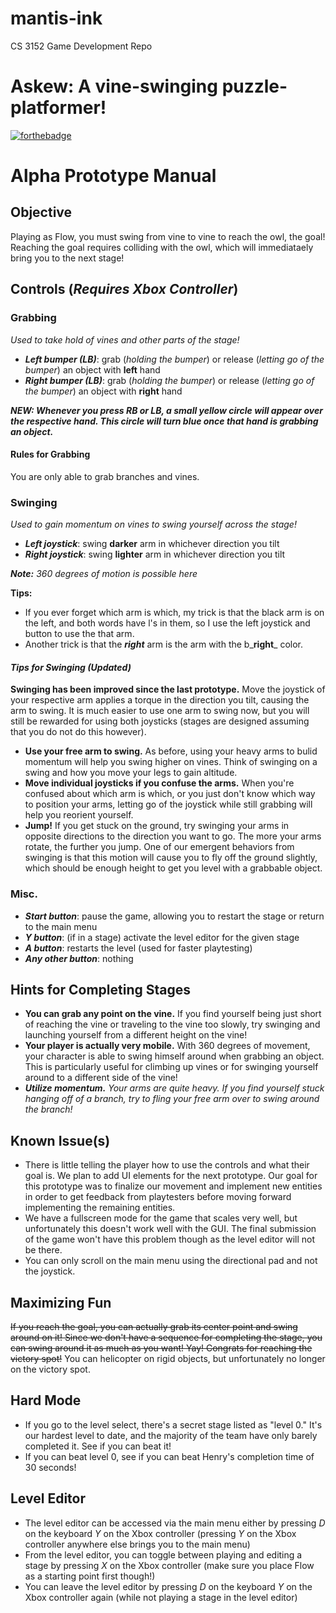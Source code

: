 # mantis-ink
CS 3152 Game Development Repo

# Askew: A vine-swinging puzzle-platformer!
[![forthebadge](http://forthebadge.com/images/badges/made-with-crayons.svg)](http://forthebadge.com)

# **Alpha Prototype Manual**

## Objective
Playing as Flow, you must swing from vine to vine to reach the owl, the goal! Reaching the goal requires colliding with the owl, which will immediataely bring you to the next stage!


## Controls (_Requires Xbox Controller_)

### Grabbing
_Used to take hold of vines and other parts of the stage!_

- _**Left bumper (LB)**_: grab (_holding the bumper_) or release (_letting go of the bumper_) an object with **left** hand
- _**Right bumper (LB)**_: grab (_holding the bumper_) or release (_letting go of the bumper_) an object with **right** hand

_**NEW: Whenever you press RB or LB, a small yellow circle will appear over the respective hand. This circle will turn blue once that hand is grabbing an object.**_

#### Rules for Grabbing

You are only able to grab branches and vines.


### Swinging
_Used to gain momentum on vines to swing yourself across the stage!_

- _**Left joystick**_: swing **darker** arm in whichever direction you tilt
- _**Right joystick**_: swing **lighter** arm in whichever direction you tilt

_**Note:** 360 degrees of motion is possible here_

**Tips:**
- If you ever forget which arm is which, my trick is that the black arm is on the left, and both words have l's in them, so I use the left joystick and button to use the that arm.
- Another trick is that the _**right**_ arm is the arm with the b_**right**_ color.


#### _Tips for Swinging **(Updated)**_

**Swinging has been improved since the last prototype.** Move the joystick of your respective arm applies a torque in the direction you tilt, causing the arm to swing. It is much easier to use one arm to swing now, but you will still be rewarded for using both joysticks (stages are designed assuming that you do not do this however).

- **Use your free arm to swing.** As before, using your heavy arms to bulid momentum will help you swing higher on vines. Think of swinging on a swing and how you move your legs to gain altitude. 
- **Move individual joysticks if you confuse the arms.** When you're confused about which arm is which, or you just don't know which way to position your arms, letting go of the joystick while still grabbing will help you reorient yourself.
- **Jump!** If you get stuck on the ground, try swinging your arms in opposite directions to the direction you want to go. The more your arms rotate, the further you jump. One of our emergent behaviors from swinging is that this motion will cause you to fly off the ground slightly, which should be enough height to get you level with a grabbable object.


### Misc.
- _**Start button**_: pause the game, allowing you to restart the stage or return to the main menu
- _**Y button**_: (if in a stage) activate the level editor for the given stage
- _**A button**_: restarts the level (used for faster playtesting)
- _**Any other button**_: nothing


## Hints for Completing Stages

- **You can grab any point on the vine.** If you find yourself being just short of reaching the vine or traveling to the vine too slowly, try swinging and launching yourself from a different height on the vine! 
- **Your player is actually very mobile.** With 360 degrees of movement, your character is able to swing himself around when grabbing an object. This is particularly useful for climbing up vines or for swinging yourself around to a different side of the vine!
- _**Utilize momentum.** Your arms are quite heavy. If you find yourself stuck hanging off of a branch, try to fling your free arm over to swing around the branch!_

## Known Issue(s)

- There is little telling the player how to use the controls and what their goal is. We plan to add UI elements for the next prototype. Our goal for this prototype was to finalize our movement and implement new entities in order to get feedback from playtesters before moving forward implementing the remaining entities. 
- We have a fullscreen mode for the game that scales very well, but unfortunately this doesn't work well with the GUI. The final submission of the game won't have this problem though as the level editor will not be there.
- You can only scroll on the main menu using the directional pad and not the joystick.


## Maximizing Fun

~~If you reach the goal, you can actually grab its center point and swing around on it! Since we don't have a sequence for completing the stage, you can swing around it as much as you want! Yay! Congrats for reaching the victory spot!~~ You can helicopter on rigid objects, but unfortunately no longer on the victory spot.


## Hard Mode

- If you go to the level select, there's a secret stage listed as "level 0." It's our hardest level to date, and the majority of the team have only barely completed it. See if you can beat it!
- If you can beat level 0, see if you can beat Henry's completion time of 30 seconds!

## Level Editor

- The level editor can be accessed via the main menu either by pressing _D_ on the keyboard _Y_ on the Xbox controller (pressing _Y_ on the Xbox controller anywhere else brings you to the main menu)
- From the level editor, you can toggle between playing and editing a stage by pressing _X_ on the Xbox controller (make sure you place Flow as a starting point first though!)
- You can leave the level editor by pressing _D_ on the keyboard _Y_ on the Xbox controller again (while not playing a stage in the level editor)




